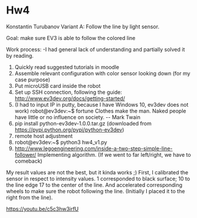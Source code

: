 # Hw4
Konstantin Turubanov
Variant A: Follow the line by light sensor.

Goal: make sure EV3 is able to follow the colored line

Work process:
-I had general lack of understanding and partially solved it by reading.

1. Quickly read suggested tutorials in moodle
2. Assemble relevant configuration with color sensor looking down (for my case purpose)
2. Put microUSB card inside the robot
3. Set up SSH connection, following the guide: http://www.ev3dev.org/docs/getting-started/
4. (I had to input IP in putty, because I have Windows 10, ev3dev does not work)
robot@ev3dev:~$ fortune
Clothes make the man.  Naked people have little or no influence on society.
                -- Mark Twain
5. pip install python-ev3dev-1.0.0.tar.gz (downloaded from https://pypi.python.org/pypi/python-ev3dev)
6. remote host adjustment
7. robot@ev3dev:~$ python3 hw4_v1.py
8. http://www.legoengineering.com/inside-a-two-step-simple-line-follower/
Implementing algorithm. (If we went to far left/right, we have to comeback)

My result values are not the best, but it kinda works ;)
First, I calibrated the sensor in respect to intensity values.
1 corresponded to black surface;
10 to the line edge
17 to the center of the line.
And accelerated corresponding wheels to make sure the robot following the line. (Initially I placed it to the right from the line).

https://youtu.be/c5c3hw3irfU
